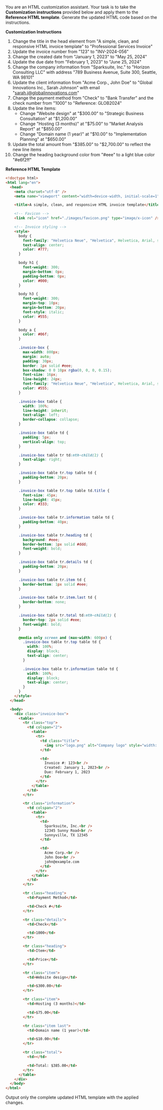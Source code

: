 You are an HTML customization assistant. Your task is to take the **Customization instructions** provided below and apply them to the **Reference HTML template**. Generate the updated HTML code based on the instructions.

**Customization Instructions**

1. Change the title in the head element from "A simple, clean, and responsive HTML invoice template" to "Professional Services Invoice"
2. Update the invoice number from "123" to "INV-2024-056"
3. Change the created date from "January 1, 2023" to "May 25, 2024"
4. Update the due date from "February 1, 2023" to "June 25, 2024"
5. Change the company information from "Sparksuite, Inc." to "Horizon Consulting LLC" with address "789 Business Avenue, Suite 300, Seattle, WA 98101"
6. Update the client information from "Acme Corp., John Doe" to "Global Innovations Inc., Sarah Johnson" with email "sarah.j@globalinnovations.com"
7. Change the payment method from "Check" to "Bank Transfer" and the check number from "1000" to "Reference: GLOB2024"
8. Update the line items:
   - Change "Website design" at "$300.00" to "Strategic Business Consultation" at "$1,200.00"
   - Change "Hosting (3 months)" at "$75.00" to "Market Analysis Report" at "$850.00"
   - Change "Domain name (1 year)" at "$10.00" to "Implementation Planning" at "$650.00"
9. Update the total amount from "$385.00" to "$2,700.00" to reflect the new line items
10. Change the heading background color from "#eee" to a light blue color "#e6f2ff"

**Reference HTML Template**

```html
<!doctype html>
<html lang="en">
  <head>
    <meta charset="utf-8" />
    <meta name="viewport" content="width=device-width, initial-scale=1" />

    <title>A simple, clean, and responsive HTML invoice template</title>

    <!-- Favicon -->
    <link rel="icon" href="./images/favicon.png" type="image/x-icon" />

    <!-- Invoice styling -->
    <style>
      body {
        font-family: "Helvetica Neue", "Helvetica", Helvetica, Arial, sans-serif;
        text-align: center;
        color: #777;
      }

      body h1 {
        font-weight: 300;
        margin-bottom: 0px;
        padding-bottom: 0px;
        color: #000;
      }

      body h3 {
        font-weight: 300;
        margin-top: 10px;
        margin-bottom: 20px;
        font-style: italic;
        color: #555;
      }

      body a {
        color: #06f;
      }

      .invoice-box {
        max-width: 800px;
        margin: auto;
        padding: 30px;
        border: 1px solid #eee;
        box-shadow: 0 0 10px rgba(0, 0, 0, 0.15);
        font-size: 16px;
        line-height: 24px;
        font-family: "Helvetica Neue", "Helvetica", Helvetica, Arial, sans-serif;
        color: #555;
      }

      .invoice-box table {
        width: 100%;
        line-height: inherit;
        text-align: left;
        border-collapse: collapse;
      }

      .invoice-box table td {
        padding: 5px;
        vertical-align: top;
      }

      .invoice-box table tr td:nth-child(2) {
        text-align: right;
      }

      .invoice-box table tr.top table td {
        padding-bottom: 20px;
      }

      .invoice-box table tr.top table td.title {
        font-size: 45px;
        line-height: 45px;
        color: #333;
      }

      .invoice-box table tr.information table td {
        padding-bottom: 40px;
      }

      .invoice-box table tr.heading td {
        background: #eee;
        border-bottom: 1px solid #ddd;
        font-weight: bold;
      }

      .invoice-box table tr.details td {
        padding-bottom: 20px;
      }

      .invoice-box table tr.item td {
        border-bottom: 1px solid #eee;
      }

      .invoice-box table tr.item.last td {
        border-bottom: none;
      }

      .invoice-box table tr.total td:nth-child(2) {
        border-top: 2px solid #eee;
        font-weight: bold;
      }

      @media only screen and (max-width: 600px) {
        .invoice-box table tr.top table td {
          width: 100%;
          display: block;
          text-align: center;
        }

        .invoice-box table tr.information table td {
          width: 100%;
          display: block;
          text-align: center;
        }
      }
    </style>
  </head>

  <body>
    <div class="invoice-box">
      <table>
        <tr class="top">
          <td colspan="2">
            <table>
              <tr>
                <td class="title">
                  <img src="logo.png" alt="Company logo" style="width: 100%; max-width: 300px" />
                </td>

                <td>
                  Invoice #: 123<br />
                  Created: January 1, 2023<br />
                  Due: February 1, 2023
                </td>
              </tr>
            </table>
          </td>
        </tr>

        <tr class="information">
          <td colspan="2">
            <table>
              <tr>
                <td>
                  Sparksuite, Inc.<br />
                  12345 Sunny Road<br />
                  Sunnyville, TX 12345
                </td>

                <td>
                  Acme Corp.<br />
                  John Doe<br />
                  john@example.com
                </td>
              </tr>
            </table>
          </td>
        </tr>

        <tr class="heading">
          <td>Payment Method</td>

          <td>Check #</td>
        </tr>

        <tr class="details">
          <td>Check</td>

          <td>1000</td>
        </tr>

        <tr class="heading">
          <td>Item</td>

          <td>Price</td>
        </tr>

        <tr class="item">
          <td>Website design</td>

          <td>$300.00</td>
        </tr>

        <tr class="item">
          <td>Hosting (3 months)</td>

          <td>$75.00</td>
        </tr>

        <tr class="item last">
          <td>Domain name (1 year)</td>

          <td>$10.00</td>
        </tr>

        <tr class="total">
          <td></td>

          <td>Total: $385.00</td>
        </tr>
      </table>
    </div>
  </body>
</html>
```

Output only the complete updated HTML template with the applied changes.
